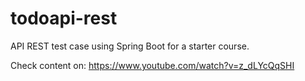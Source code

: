# todoapi-rest
API REST test case using Spring Boot for a starter course.

Check content on: https://www.youtube.com/watch?v=z_dLYcQqSHI
